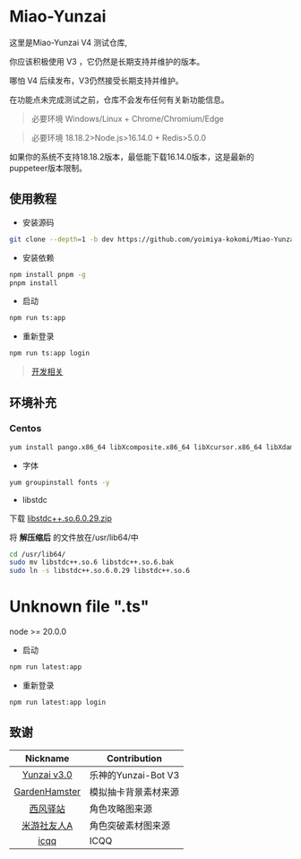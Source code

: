 # Miao-Yunzai

这里是Miao-Yunzai V4 测试仓库,

你应该积极使用 V3 ，它仍然是长期支持并维护的版本。

哪怕 V4 后续发布，V3仍然接受长期支持并维护。

在功能点未完成测试之前，仓库不会发布任何有关新功能信息。

> 必要环境 Windows/Linux + Chrome/Chromium/Edge

> 必要环境 18.18.2>Node.js>16.14.0 + Redis>5.0.0

如果你的系统不支持18.18.2版本，最低能下载16.14.0版本，这是最新的puppeteer版本限制。

## 使用教程

- 安装源码

```sh
git clone --depth=1 -b dev https://github.com/yoimiya-kokomi/Miao-Yunzai.git
```

- 安装依赖

```sh
npm install pnpm -g
pnpm install
```

- 启动

```sh
npm run ts:app
```

- 重新登录

```sh
npm run ts:app login
```

> [开发相关](./DEV.md)

## 环境补充

### Centos

```sh
yum install pango.x86_64 libXcomposite.x86_64 libXcursor.x86_64 libXdamage.x86_64 libXext.x86_64 libXi.x86_64 libXtst.x86_64 cups-libs.x86_64 libXScrnSaver.x86_64 libXrandr.x86_64 GConf2.x86_64 alsa-lib.x86_64 atk.x86_64 gtk3.x86_64 -y
```

- 字体

```sh
yum groupinstall fonts -y
```

- libstdc

下载 [libstdc++.so.6.0.29.zip](https://baiyin1314.lanzouq.com/i8Nr21ig8hyf)

将 **解压缩后** 的文件放在/usr/lib64/中

```sh
cd /usr/lib64/
sudo mv libstdc++.so.6 libstdc++.so.6.bak
sudo ln -s libstdc++.so.6.0.29 libstdc++.so.6
```

# Unknown file ".ts"

node >= 20.0.0

- 启动

```sh
npm run latest:app
```

- 重新登录

```sh
npm run latest:app login
```

## 致谢

|                           Nickname                            | Contribution         |
| :-----------------------------------------------------------: | -------------------- |
|      [Yunzai v3.0](https://gitee.com/le-niao/Yunzai-Bot)      | 乐神的Yunzai-Bot V3  |
| [GardenHamster](https://github.com/GardenHamster/GenshinPray) | 模拟抽卡背景素材来源 |
|    [西风驿站](https://bbs.mihoyo.com/ys/collection/839181)    | 角色攻略图来源       |
|  [米游社友人A](https://bbs.mihoyo.com/ys/collection/428421)   | 角色突破素材图来源   |
|            [icqq](https://github.com/icqqjs/icqq)             | ICQQ                 |
